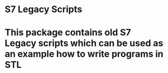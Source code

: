 # S7 Legacy Scripts
# This package contains old S7 Legacy scripts which can be used as an example how to write programs in STL
